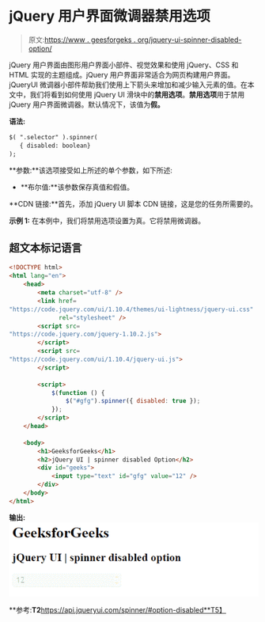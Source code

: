 # jQuery 用户界面微调器禁用选项

> 原文:[https://www . geesforgeks . org/jquery-ui-spinner-disabled-option/](https://www.geeksforgeeks.org/jquery-ui-spinner-disabled-option/)

jQuery 用户界面由图形用户界面小部件、视觉效果和使用 jQuery、CSS 和 HTML 实现的主题组成。jQuery 用户界面非常适合为网页构建用户界面。jQueryUI 微调器小部件帮助我们使用上下箭头来增加和减少输入元素的值。在本文中，我们将看到如何使用 jQuery UI 滑块中的**禁用选项**。**禁用选项**用于禁用 jQuery 用户界面微调器。默认情况下，该值为**假。**

**语法:**

```html
$( ".selector" ).spinner(
   { disabled: boolean}
);
```

**参数:**该选项接受如上所述的单个参数，如下所述:

*   **布尔值:**该参数保存真值和假值。

**CDN 链接:**首先，添加 jQuery UI 脚本 CDN 链接，这是您的任务所需要的。

> <link href="“https://code.jquery.com/ui/1.10.4/themes/ui-lightness/jquery-ui.css”" rel="“stylesheet”">

**示例 1:** 在本例中，我们将禁用选项设置为真。它将禁用微调器。

## 超文本标记语言

```html
<!DOCTYPE html>
<html lang="en">
    <head>
        <meta charset="utf-8" />
        <link href=
"https://code.jquery.com/ui/1.10.4/themes/ui-lightness/jquery-ui.css" 
              rel="stylesheet" />
        <script src=
"https://code.jquery.com/jquery-1.10.2.js">
        </script>
        <script src=
"https://code.jquery.com/ui/1.10.4/jquery-ui.js">
        </script>

        <script>
            $(function () {
                $("#gfg").spinner({ disabled: true });
            });
        </script>
    </head>

    <body>
        <h1>GeeksforGeeks</h1>
        <h2>jQuery UI | spinner disabled Option</h2>
        <div id="geeks">
            <input type="text" id="gfg" value="12" />
        </div>
    </body>
</html>
```

**输出:** ![](img/eace0d8dd32da25e439d81d2a304e0b3.png)

**参考:**T2**https://api.jqueryui.com/spinner/#option-disabled**T5】